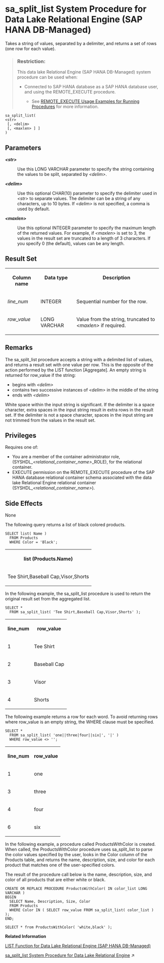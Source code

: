 <!-- loio204a6c1cac354d788d94946c8e9dbe21 -->

# sa\_split\_list System Procedure for Data Lake Relational Engine \(SAP HANA DB-Managed\)

Takes a string of values, separated by a delimiter, and returns a set of rows \(one row for each value\).



> ### Restriction:  
> This data lake Relational Engine \(SAP HANA DB-Managed\) system procedure can be used when:
> 
> -   Connected to SAP HANA database as a SAP HANA database user, and using the REMOTE\_EXECUTE procedure.
> 
>     -   See [REMOTE\_EXECUTE Usage Examples for Running Procedures](remote-execute-usage-examples-for-running-procedures-3e7f86d.md) for more information.



```
sa_split_list( 
<str>
 [, <delim>
 [, <maxlen> ] ]
)
```



<a name="loio204a6c1cac354d788d94946c8e9dbe21__section_vgd_wc2_srb"/>

## Parameters


<dl>
<dt><b>

 *<str\>* 

</b></dt>
<dd>

Use this LONG VARCHAR parameter to specify the string containing the values to be split, separated by *<delim\>*.



</dd><dt><b>

 *<delim\>* 

</b></dt>
<dd>

Use this optional CHAR\(10\) parameter to specify the delimiter used in *<str\>* to separate values. The delimiter can be a string of any characters, up to 10 bytes. If *<delim\>* is not specified, a comma is used by default.



</dd><dt><b>

 *<maxlen\>* 

</b></dt>
<dd>

Use this optional INTEGER parameter to specify the maximum length of the returned values. For example, if *<maxlen\>* is set to 3, the values in the result set are truncated to a length of 3 characters. If you specify 0 \(the default\), values can be any length.



</dd>
</dl>



<a name="loio204a6c1cac354d788d94946c8e9dbe21__section_gwt_wc2_srb"/>

## Result Set


<table>
<tr>
<th valign="top">

Column name



</th>
<th valign="top">

Data type



</th>
<th valign="top">

Description



</th>
</tr>
<tr>
<td valign="top">

*line\_num*



</td>
<td valign="top">

INTEGER



</td>
<td valign="top">

Sequential number for the row.



</td>
</tr>
<tr>
<td valign="top">

*row\_value*



</td>
<td valign="top">

LONG VARCHAR



</td>
<td valign="top">

Value from the string, truncated to *<maxlen\>* if required.



</td>
</tr>
</table>



<a name="loio204a6c1cac354d788d94946c8e9dbe21__section_l4h_xc2_srb"/>

## Remarks

The sa\_split\_list procedure accepts a string with a delimited list of values, and returns a result set with one value per row. This is the opposite of the action performed by the LIST function \[Aggregate\]. An empty string is returned for row\_value if the string:

-   begins with *<delim\>* 
-   contains two successive instances of *<delim\>* in the middle of the string
-   ends with *<delim\>* 

White space within the input string is significant. If the delimiter is a space character, extra spaces in the input string result in extra rows in the result set. If the delimiter is not a space character, spaces in the input string are not trimmed from the values in the result set.



<a name="loio204a6c1cac354d788d94946c8e9dbe21__section_ivx_djx_s3b"/>

## Privileges

Requires one of:

-   You are a member of the container administrator role, \(SYSHDL\_*<relational\_container\_name\>*\_ROLE\), for the relational container.
-   EXECUTE permission on the REMOTE\_EXECUTE procedure of the SAP HANA database relational container schema associated with the data lake Relational Engine relational container \(SYSHDL\_*<relational\_container\_name\>*\).



<a name="loio204a6c1cac354d788d94946c8e9dbe21__section_mky_xc2_srb"/>

## Side Effects

None



The following query returns a list of black colored products.

```
SELECT list( Name )
  FROM Products 
  WHERE Color = 'Black';
```


<table>
<tr>
<th valign="top">

list \(Products.Name\)



</th>
</tr>
<tr>
<td valign="top">

Tee Shirt,Baseball Cap,Visor,Shorts



</td>
</tr>
</table>

In the following example, the sa\_split\_list procedure is used to return the original result set from the aggregated list.

```
SELECT * 
  FROM sa_split_list( 'Tee Shirt,Baseball Cap,Visor,Shorts' );
```


<table>
<tr>
<th valign="top">

line\_num



</th>
<th valign="top">

row\_value



</th>
</tr>
<tr>
<td valign="top">

1



</td>
<td valign="top">

Tee Shirt



</td>
</tr>
<tr>
<td valign="top">

2



</td>
<td valign="top">

Baseball Cap



</td>
</tr>
<tr>
<td valign="top">

3



</td>
<td valign="top">

Visor



</td>
</tr>
<tr>
<td valign="top">

4



</td>
<td valign="top">

Shorts



</td>
</tr>
</table>

The following example returns a row for each word. To avoid returning rows where row\_value is an empty string, the WHERE clause must be specified.

```
SELECT *
  FROM sa_split_list( 'one||three|four||six|', '|' ) 
  WHERE row_value <> '';
```


<table>
<tr>
<th valign="top">

line\_num



</th>
<th valign="top">

row\_value



</th>
</tr>
<tr>
<td valign="top">

1



</td>
<td valign="top">

one



</td>
</tr>
<tr>
<td valign="top">

3



</td>
<td valign="top">

three



</td>
</tr>
<tr>
<td valign="top">

4



</td>
<td valign="top">

four



</td>
</tr>
<tr>
<td valign="top">

6



</td>
<td valign="top">

six



</td>
</tr>
</table>

In the following example, a procedure called ProductsWithColor is created. When called, the ProductsWithColor procedure uses sa\_split\_list to parse the color values specified by the user, looks in the Color column of the Products table, and returns the name, description, size, and color for each product that matches one of the user-specified colors.

The result of the procedure call below is the name, description, size, and color of all products that are either white or black.

```
CREATE OR REPLACE PROCEDURE ProductsWithColor( IN color_list LONG VARCHAR )
BEGIN
  SELECT Name, Description, Size, Color
  FROM Products
  WHERE Color IN ( SELECT row_value FROM sa_split_list( color_list ) );
END;

SELECT * from ProductsWithColor( 'white,black' );
```

**Related Information**  


[LIST Function for Data Lake Relational Engine \(SAP HANA DB-Managed\)](../050-system-sql-functions/list-function-for-data-lake-relational-engine-sap-hana-db-managed-7b4801a.md "Returns a delimited list of values for every row in a group.")

[sa_split_list System Procedure for Data Lake Relational Engine](https://help.sap.com/viewer/19b3964099384f178ad08f2d348232a9/2023_1_QRC/en-US/8177739d6ce21014b82ebbcba7441f0b.html "Takes a string of values, separated by a delimiter, and returns a set of rows (one row for each value).") :arrow_upper_right:

